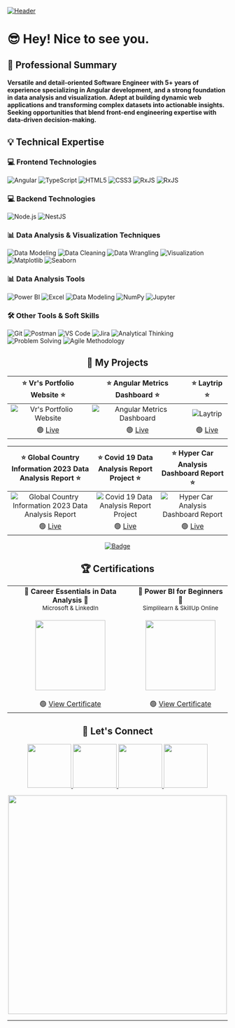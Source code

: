 [![Header](https://res.cloudinary.com/dbcv4wkjh/image/upload/v1747227031/vrPersonalPortfolioWebsite/readme%20profile/ezxcposmev8kxuhqbak8.jpg "Click here to visit Vr's Portfolio")](https://personalportfoliowebsite199.web.app/)

# 😎 Hey! Nice to see you.

## 🚀 Professional Summary

#### Versatile and detail-oriented Software Engineer with 5+ years of experience specializing in Angular development, and a strong foundation in data analysis and visualization. Adept at building dynamic web applications and transforming complex datasets into actionable insights. Seeking opportunities that blend front-end engineering expertise with data-driven decision-making.

## 💡 Technical Expertise
### 💻 Frontend Technologies

![Angular](https://img.shields.io/badge/angular-%23DD0031.svg?style=for-the-badge&logo=angular&logoColor=white)
![TypeScript](https://img.shields.io/badge/typescript-%23007ACC.svg?style=for-the-badge&logo=typescript&logoColor=white)
![HTML5](https://img.shields.io/badge/html5-%23E34F26.svg?style=for-the-badge&logo=html5&logoColor=white)
![CSS3](https://img.shields.io/badge/CSS3-1572B6?style=for-the-badge&logo=css3&logoColor=white)
![RxJS](https://img.shields.io/badge/rxjs-%23B7178C.svg?style=for-the-badge&logo=reactivex&logoColor=white)
![RxJS](https://img.shields.io/badge/NgRx-BA2BD2.svg?style=for-the-badge&logo=NgRx&logoColor=white)

### 💻 Backend Technologies

![Node.js](https://img.shields.io/badge/Node.js-43853D?style=for-the-badge&logo=node.js&logoColor=white)
![NestJS](https://img.shields.io/badge/nestjs-%23E0234E.svg?style=for-the-badge&logo=nestjs&logoColor=white)

### 📊 Data Analysis & Visualization Techniques 

![Data Modeling](https://img.shields.io/badge/Data%20Modeling-blue?style=for-the-badge&logoColor=white)
![Data Cleaning](https://img.shields.io/badge/Data%20Cleaning-purple?style=for-the-badge&logoColor=white)
![Data Wrangling](https://img.shields.io/badge/Data%20Wrangling-red?style=for-the-badge&logoColor=white)
![Visualization](https://img.shields.io/badge/Visualization-success?style=for-the-badge&logoColor=white)
![Matplotlib](https://img.shields.io/badge/Matplotlib-black?style=for-the-badge&logo=matplotlib&logoColor=white)
![Seaborn](https://img.shields.io/badge/Seaborn-grey?style=for-the-badge&logo=matplotlib&logoColor=white)

### 📊 Data Analysis Tools
![Power BI](https://img.shields.io/badge/Power%20BI-E37400.svg?style=for-the-badge&logo=Google-Analytics&logoColor=white)
![Excel](https://img.shields.io/badge/Excel-darkgreen?style=for-the-badge&logo=Google-Sheets&logoColor=white)
![Data Modeling](https://img.shields.io/badge/Pandas-blue?style=for-the-badge&logo=pandas&logoColor=white)
![NumPy](https://img.shields.io/badge/NumPy-purple?style=for-the-badge&logo=numpy&logoColor=white)
![Jupyter](https://img.shields.io/badge/Jupyter-orange?style=for-the-badge&logo=jupyter&logoColor=white)

### 🛠️ Other Tools & Soft Skills
![Git](https://img.shields.io/badge/Git-grey?style=for-the-badge&logo=github&logoColor=white)
![Postman](https://img.shields.io/badge/Postman-orange?style=for-the-badge&logo=postman&logoColor=white)
![VS Code](https://img.shields.io/badge/VS%20Code-007ACC?style=for-the-badge&logo=vscode&logoColor=white)
![Jira](https://img.shields.io/badge/Jira-0052CC?style=for-the-badge&logo=jira&logoColor=white)
![Analytical Thinking](https://img.shields.io/badge/Analytical%20Thinking-4B8BBE?style=for-the-badge&logo=googleanalytics&logoColor=white)
![Problem Solving](https://img.shields.io/badge/Problem%20Solving-6A5ACD?style=for-the-badge&logoColor=white)
![Agile Methodology](https://img.shields.io/badge/Agile%20Methodology-F06543?style=for-the-badge)

<h2 align="center">🎯 My Projects</h2>

| <div align="center">⭐️ **Vr's Portfolio Website** ⭐️</div> | <div align="center">⭐️ **Angular Metrics Dashboard** ⭐️</div> | <div align="center">⭐️ **Laytrip** ⭐️</div> |
|:--:|:--:|:--:|
| ![Vr's Portfolio Website](https://res.cloudinary.com/dbcv4wkjh/image/upload/v1746901440/vrPersonalPortfolioWebsite/vrProjects/Vr%27s%20Portfolio%20Project/uxmqulmkm9kkubvok0ui.jpg) | ![Angular Metrics Dashboard](https://res.cloudinary.com/dbcv4wkjh/image/upload/v1746901065/vrPersonalPortfolioWebsite/vrProjects/Angular-Metrics-Dashboard/ounie9qu5pzsfdvynyqk.jpg) | ![Laytrip](https://res.cloudinary.com/dbcv4wkjh/image/upload/v1746901323/vrPersonalPortfolioWebsite/vrProjects/Laytrip/opmuipssuz08tbyba4uz.jpg) |
| 🟢 [Live](https://personalportfoliowebsite199.web.app) | 🟢 [Live](https://varshildoshi.github.io/angular-metrics-dashboard) | 🟢 [Live](https://laytrip.com/) |



| <div align="center">⭐️ **Global Country Information 2023 Data Analysis Report** ⭐️</div> | <div align="center">⭐️ **Covid 19 Data Analysis Report Project** ⭐️</div> | <div align="center">⭐️ **Hyper Car Analysis Dashboard Report** ⭐️</div> |
|:--:|:--:|:--:|
| ![Global Country Information 2023 Data Analysis Report](https://res.cloudinary.com/dbcv4wkjh/image/upload/v1746901142/vrPersonalPortfolioWebsite/vrProjects/Global_Country_Information_2023_Data_Analysis_Report/mivtl3zsjhzmtq353tqm.jpg) | ![Covid 19 Data Analysis Report Project](https://res.cloudinary.com/dbcv4wkjh/image/upload/v1746901095/vrPersonalPortfolioWebsite/vrProjects/Covid_19_Data_Analysis_Report_Project/zrkslvd6ts3z9amthtxl.jpg) | ![Hyper Car Analysis Dashboard Report](https://res.cloudinary.com/dbcv4wkjh/image/upload/v1746901227/vrPersonalPortfolioWebsite/vrProjects/Hyper_Car_Analysis_Dashboard_Report/hfo1dwiycljjklwrvizk.jpg) |
| 🟢 [Live](https://app.powerbi.com/view?r=eyJrIjoiNjM1MjYxYTgtYTliMC00OWEzLWFmYjQtODY0MjhlOGQ5ODc2IiwidCI6IjU2ZjM5OGE2LTlmZDQtNGQzNi1iMWNiLTk5YWE3MTY2NmIxNCJ9&pageName=517c76100552b80627d9) | 🟢 [Live](https://app.powerbi.com/view?r=eyJrIjoiZjg5ZGU5ZWUtZTdmYS00ZDQ0LWFkMjQtMTJmMjJjZWJjZWI3IiwidCI6IjU2ZjM5OGE2LTlmZDQtNGQzNi1iMWNiLTk5YWE3MTY2NmIxNCJ9) | 🟢 [Live](https://app.powerbi.com/view?r=eyJrIjoiZWEyNzE5ZjUtNDA3Ni00NTk1LWJlNzItYTBmODI2N2E1YjI3IiwidCI6IjU2ZjM5OGE2LTlmZDQtNGQzNi1iMWNiLTk5YWE3MTY2NmIxNCJ9&pageName=c1a19f0078a729a69934) |

<p align="center">
  <a href="https://personalportfoliowebsite199.web.app">
    <img src="https://img.shields.io/badge/-View%20All%20Projects-6A5ACD?style=for-the-badge&logoColor=white" alt="Badge">
  </a>
</p>

<h2 align="center">🏆 Certifications</h2>

<table align="center">
  <tr>
    <td align="center">
      🚀 <strong>Career Essentials in Data Analysis</strong> 🚀<br>
      <sub>Microsoft & LinkedIn</sub><br><br>
      <img src="https://res.cloudinary.com/dbcv4wkjh/image/upload/v1746277789/vrPersonalPortfolioWebsite/vrCertifications/certificateProviderLogo/llbua3kqwxir0cyihiqu.png" width="160"/><br><br>
      🟢 <a href="https://res.cloudinary.com/dbcv4wkjh/image/upload/v1746277888/vrPersonalPortfolioWebsite/vrCertifications/certificateImage/lesaococizjqmqfizyh9.jpg">View Certificate</a>
    </td>
    <td align="center">
      🚀 <strong>Power BI for Beginners</strong> 🚀<br>
      <sub>Simplilearn & SkillUp Online</sub><br><br>
      <img src="https://res.cloudinary.com/dbcv4wkjh/image/upload/v1746277789/vrPersonalPortfolioWebsite/vrCertifications/certificateProviderLogo/hwlxei0wpy76ythjpezu.png" width="160"/><br><br>
      🟢 <a href="https://res.cloudinary.com/dbcv4wkjh/image/upload/v1746277889/vrPersonalPortfolioWebsite/vrCertifications/certificateImage/dgbwz03s0bfpw27lkf6a.jpg">View Certificate</a>
    </td>
  </tr>
</table>

<h2 align="center">📱 Let's Connect</h2>

<p align="center">
  <a href="mailto:varshil.mscit16@gmail.com">
    <img src="https://res.cloudinary.com/dbcv4wkjh/image/upload/v1748159826/icons8-gmail-100_bpyy6s.png" width="100"/>
  </a>
  <a href="https://github.com/varshildoshi">
    <img src="https://res.cloudinary.com/dbcv4wkjh/image/upload/v1748159826/icons8-github-100_c4rqpn.png" width="100"/>
  </a>
  <a href="https://www.linkedin.com/in/varshil-doshi-798941b4">
    <img src="https://res.cloudinary.com/dbcv4wkjh/image/upload/v1748159826/icons8-linkedin-100_jvlhed.png" width="100"/>
  </a>
  <a href="https://personalportfoliowebsite199.web.app">
    <img src="https://res.cloudinary.com/dbcv4wkjh/image/upload/v1748159826/icons8-globe-network-100_fshnbk.png" width="100"/>
  </a>
</p>

<p align="center">
  <img src="https://res.cloudinary.com/dbcv4wkjh/image/upload/v1748159828/a451393c169a91586312551109361064_titm9v.gif" width="500"/>
</p>

<hr>
